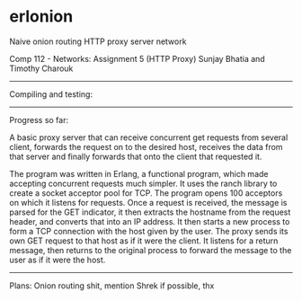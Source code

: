 # erlonion
Naive onion routing HTTP proxy server network

Comp 112 - Networks: Assignment 5 (HTTP Proxy)
Sunjay Bhatia and Timothy Charouk

-----------------------------------------------------------
Compiling and testing:


-----------------------------------------------------------
Progress so far:

A basic proxy server that can receive concurrent get
requests from several client, forwards the request on to
the desired host, receives the data from that server and
finally forwards that onto the client that requested it.

The program was written in Erlang, a functional program,
which made accepting concurrent requests much simpler. It
uses the ranch library to create a socket acceptor pool for
TCP. The program opens 100 acceptors on which it listens
for requests. Once a request is received, the message is
parsed for the GET indicator, it then extracts the hostname
from the request header, and converts that into an IP
address. It then starts a new process to form a TCP
connection with the host given by the user. The proxy sends
its own GET request to that host as if it were the client.
It listens for a return message, then returns to the
original process to forward the message to the user as if
it were the host.

-----------------------------------------------------------
Plans:
Onion routing shit, mention Shrek if possible, thx